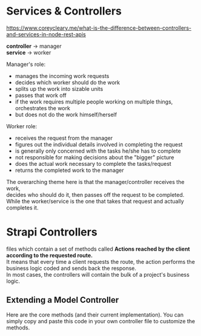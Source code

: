 # Services & Controllers

https://www.coreycleary.me/what-is-the-difference-between-controllers-and-services-in-node-rest-apis

**controller** -> manager  
**service** -> worker

Manager's role:

- manages the incoming work requests
- decides which worker should do the work
- splits up the work into sizable units
- passes that work off
- if the work requires multiple people working on multiple things, orchestrates the work
- but does not do the work himself/herself

Worker role:

- receives the request from the manager
- figures out the individual details involved in completing the request
- is generally only concerned with the tasks he/she has to complete
- not responsible for making decisions about the "bigger" picture
- does the actual work necessary to complete the tasks/request
- returns the completed work to the manager

The overarching theme here is that the manager/controller receives the work,  
decides who should do it, then passes off the request to be completed.  
While the worker/service is the one that takes that request and actually completes it.

# Strapi Controllers

files which contain a set of methods called **Actions reached by the client according to the requested route.**  
It means that every time a client requests the route, the action performs the business logic coded and sends back the response.  
In most cases, the controllers will contain the bulk of a project's business logic.

## Extending a Model Controller

Here are the core methods (and their current implementation). You can simply copy and paste this code in your own controller file to customize the methods.
